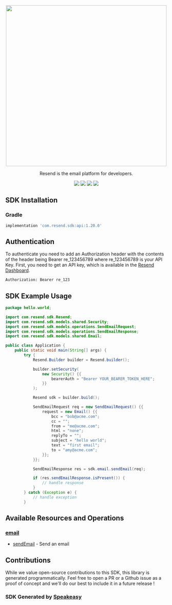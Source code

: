<div align="center">
    <picture>
        <source srcset="https://user-images.githubusercontent.com/68016351/221072893-61d9e99a-ed2a-4f58-b167-0ff2cbea0614.svg" media="(prefers-color-scheme: dark)" width="500">
        <img src="https://user-images.githubusercontent.com/68016351/221070388-c5faf78a-d3b7-440b-a300-c2e7b635279b.svg" width="500">
    </picture>
   <p>Resend is the email platform for developers.</p>
   <a href="https://resend.com/docs/api-reference/concepts"><img src="https://img.shields.io/static/v1?label=Docs&message=API Ref&color=000000&style=for-the-badge" /></a>
   <a href="https://github.com/resendlabs/resend-java/actions"><img src="https://img.shields.io/github/actions/workflow/status/resendlabs/resend-java/speakeasy_sdk_generation.yaml?style=for-the-badge" /></a>
  <a href="https://opensource.org/licenses/MIT"><img src="https://img.shields.io/badge/License-MIT-blue.svg?style=for-the-badge" /></a>
  <a href="https://github.com/resendlabs/resend-java/releases"><img src="https://img.shields.io/github/v/release/resendlabs/resend-java?sort=semver&style=for-the-badge" /></a>
</div>

<!-- Start SDK Installation -->
## SDK Installation

### Gradle

```groovy
implementation 'com.resend.sdk:api:1.20.0'
```
<!-- End SDK Installation -->

## Authentication

To authenticate you need to add an Authorization header with the contents of the header being Bearer re_123456789 where re_123456789 is your API Key. First, you need to get an API key, which is available in the [Resend Dashboard](https://resend.com/login).

```bash
Authorization: Bearer re_123
```

## SDK Example Usage
```java
package hello.world;

import com.resend.sdk.Resend;
import com.resend.sdk.models.shared.Security;
import com.resend.sdk.models.operations.SendEmailRequest;
import com.resend.sdk.models.operations.SendEmailResponse;
import com.resend.sdk.models.shared.Email;

public class Application {
    public static void main(String[] args) {
        try {
            Resend.Builder builder = Resend.builder();

            builder.setSecurity(
                new Security() {{
                    bearerAuth = "Bearer YOUR_BEARER_TOKEN_HERE";
                }}
            );

            Resend sdk = builder.build();

            SendEmailRequest req = new SendEmailRequest() {{
                request = new Email() {{
                    bcc = "bob@acme.com";
                    cc = "";
                    from = "me@acme.com";
                    html = "none";
                    replyTo = "";
                    subject = "hello world";
                    text = "first email";
                    to = "amy@acme.com";
                }};
            }};

            SendEmailResponse res = sdk.email.sendEmail(req);

            if (res.sendEmailResponse.isPresent()) {
                // handle response
            }
        } catch (Exception e) {
            // handle exception
        }
```

<!-- Start SDK Available Operations -->
## Available Resources and Operations


### [email](docs/email/README.md)

* [sendEmail](docs/email/README.md#sendemail) - Send an email
<!-- End SDK Available Operations -->

## Contributions

While we value open-source contributions to this SDK, this library is generated programmatically. Feel free to open a PR or a Github issue as a proof of concept and we'll do our best to include it in a future release !

### SDK Generated by [Speakeasy](https://docs.speakeasyapi.dev/docs/using-speakeasy/client-sdks)
